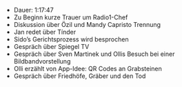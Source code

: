 - Dauer: 1:17:47
- Zu Beginn kurze Trauer um Radio1-Chef
- Diskussion über Özil und Mandy Capristo Trennung
- Jan redet über Tínder
- Sido’s Gerichtsprozess wird besprochen
- Gespräch über Spiegel TV
- Gespräch über Sven Martinek und Ollis Besuch bei einer Bildbandvorstellung
- Olli erzählt von App-Idee: QR Codes an Grabsteinen
- Gespräch über Friedhöfe, Gräber und den Tod
